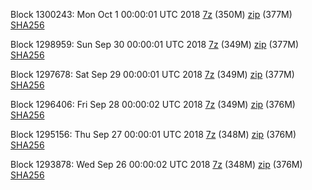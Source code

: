 Block 1300243: Mon Oct  1 00:00:01 UTC 2018 [7z](https://transfer.sh/sAIQ7/bootstrap.dat.20181001.7z) (350M) [zip](https://transfer.sh/TzEzF/bootstrap.dat.20181001.zip) (377M) [SHA256](https://transfer.sh/LMBPR/sha256.txt)

Block 1298959: Sun Sep 30 00:00:01 UTC 2018 [7z](https://transfer.sh/pRY9s/bootstrap.dat.20180930.7z) (349M) [zip](https://transfer.sh/psjZS/bootstrap.dat.20180930.zip) (377M) [SHA256](https://transfer.sh/ak978/sha256.txt)

Block 1297678: Sat Sep 29 00:00:01 UTC 2018 [7z](https://transfer.sh/vo9SF/bootstrap.dat.20180929.7z) (349M) [zip](https://transfer.sh/DNiaz/bootstrap.dat.20180929.zip) (377M) [SHA256](https://transfer.sh/wiPsB/sha256.txt)

Block 1296406: Fri Sep 28 00:00:02 UTC 2018 [7z](https://transfer.sh/BdNU2/bootstrap.dat.20180928.7z) (349M) [zip](https://transfer.sh/Zcx9P/bootstrap.dat.20180928.zip) (376M) [SHA256](https://transfer.sh/CxoVK/sha256.txt)

Block 1295156: Thu Sep 27 00:00:01 UTC 2018 [7z](https://transfer.sh/GFVoB/bootstrap.dat.20180927.7z) (348M) [zip](https://transfer.sh/Z7V15/bootstrap.dat.20180927.zip) (376M) [SHA256](https://transfer.sh/tifcl/sha256.txt)

Block 1293878: Wed Sep 26 00:00:02 UTC 2018 [7z](https://transfer.sh/113Ix2/bootstrap.dat.20180926.7z) (348M) [zip](https://transfer.sh/xm21g/bootstrap.dat.20180926.zip) (376M) [SHA256](https://transfer.sh/R7lEs/sha256.txt)
